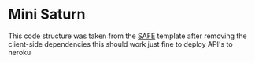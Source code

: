 [SAFE]: https://safe-stack.github.io/

# Mini Saturn
This code structure was taken from the [SAFE] template after removing the client-side dependencies
this should work just fine to deploy API's to heroku
